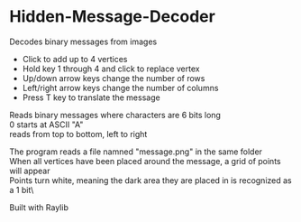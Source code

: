 # Hidden-Message-Decoder
Decodes binary messages from images

- Click to add up to 4 vertices
- Hold key 1 through 4 and click to replace vertex
- Up/down arrow keys change the number of rows
- Left/right arrow keys change the number of columns
- Press T key to translate the message

Reads binary messages where characters are 6 bits long\
0 starts at ASCII "A"\
reads from top to bottom, left to right

The program reads a file namned "message.png" in the same folder\
When all vertices have been placed around the message, a grid of points will appear\
Points turn white, meaning the dark area they are placed in is recognized as a 1 bit\

Built with Raylib
